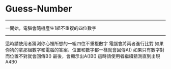 # Guess-Number

***
一開始，電腦會隨機產生1組不重複的四位數字
***
這時請使用者猜測你心裡所想的一組四位不重複數字
電腦會將兩者進行比對
如果你猜的拿那組數字和電腦的答案、位置和數字都一樣就會回傳A()
如果只有數字對而位置不對就會回傳B()
最後，會顯示出A()B()
這時請使用者繼續猜測直到出現A4B0
